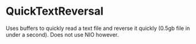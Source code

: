 # QuickTextReversal
Uses buffers to quickly read a text file and reverse it quickly (0.5gb file in under a second). Does not use NIO however.
